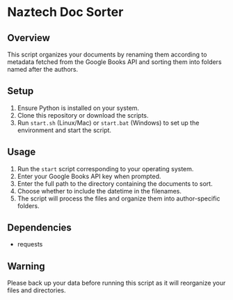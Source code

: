 # Naztech Doc Sorter

## Overview
This script organizes your documents by renaming them according to metadata fetched from the Google Books API and sorting them into folders named after the authors.

## Setup
1. Ensure Python is installed on your system.
2. Clone this repository or download the scripts.
3. Run `start.sh` (Linux/Mac) or `start.bat` (Windows) to set up the environment and start the script.

## Usage
1. Run the `start` script corresponding to your operating system.
2. Enter your Google Books API key when prompted.
3. Enter the full path to the directory containing the documents to sort.
4. Choose whether to include the datetime in the filenames.
5. The script will process the files and organize them into author-specific folders.

## Dependencies
- requests

## Warning
Please back up your data before running this script as it will reorganize your files and directories.
